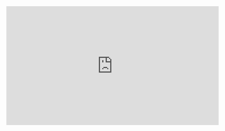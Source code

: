 <iframe width="560" height="315" src="https://drive.google.com/file/d/1crfYcVQjOEZs8XEKlhNs_esmtOyULyZQ/view?usp=sharing" title="YouTube video player" frameborder="0" allow="accelerometer; autoplay; clipboard-write; encrypted-media; gyroscope; picture-in-picture" allowfullscreen></iframe>
